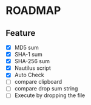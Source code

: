 # ROADMAP

## Feature
* [x] MD5 sum
* [x] SHA-1 sum
* [x] SHA-256 sum
* [x] Nautilus script
* [x] Auto Check
* [ ] compare clipboard
* [ ] compare drop sum string
* [ ] Execute by dropping the file
